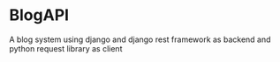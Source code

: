 # BlogAPI
A blog system using django and django rest framework as backend and python request library as client
